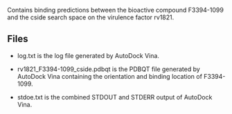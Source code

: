 Contains binding predictions between the bioactive compound F3394-1099 and the cside search space on the virulence factor rv1821.

## Files

- log.txt is the log file generated by AutoDock Vina.

- rv1821_F3394-1099_cside.pdbqt is the PDBQT file generated by AutoDock Vina containing the orientation and binding location of F3394-1099.

- stdoe.txt is the combined STDOUT and STDERR output of AutoDock Vina.

